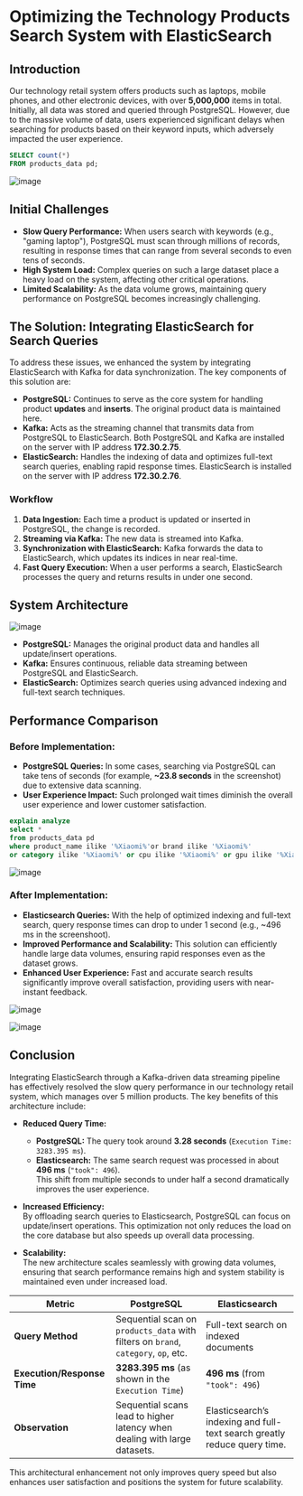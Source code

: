 # Optimizing the Technology Products Search System with ElasticSearch

## Introduction
Our technology retail system offers products such as laptops, mobile phones, and other electronic devices, with over **5,000,000** items in total. Initially, all data was stored and queried through PostgreSQL. However, due to the massive volume of data, users experienced significant delays when searching for products based on their keyword inputs, which adversely impacted the user experience.
```sql
SELECT count(*)
FROM products_data pd;
```
![image](https://github.com/user-attachments/assets/506f4da6-84f2-4e59-ba7a-db2cd01d0fbe)


## Initial Challenges
- **Slow Query Performance:** When users search with keywords (e.g., "gaming laptop"), PostgreSQL must scan through millions of records, resulting in response times that can range from several seconds to even tens of seconds.
- **High System Load:** Complex queries on such a large dataset place a heavy load on the system, affecting other critical operations.
- **Limited Scalability:** As the data volume grows, maintaining query performance on PostgreSQL becomes increasingly challenging.


## The Solution: Integrating ElasticSearch for Search Queries
To address these issues, we enhanced the system by integrating ElasticSearch with Kafka for data synchronization. The key components of this solution are:

- **PostgreSQL:** Continues to serve as the core system for handling product **updates** and **inserts**. The original product data is maintained here.
- **Kafka:** Acts as the streaming channel that transmits data from PostgreSQL to ElasticSearch. Both PostgreSQL and Kafka are installed on the server with IP address **172.30.2.75**.
- **ElasticSearch:** Handles the indexing of data and optimizes full-text search queries, enabling rapid response times. ElasticSearch is installed on the server with IP address **172.30.2.76**.

### Workflow
1. **Data Ingestion:** Each time a product is updated or inserted in PostgreSQL, the change is recorded.
2. **Streaming via Kafka:** The new data is streamed into Kafka.
3. **Synchronization with ElasticSearch:** Kafka forwards the data to ElasticSearch, which updates its indices in near real-time.
4. **Fast Query Execution:** When a user performs a search, ElasticSearch processes the query and returns results in under one second.

## System Architecture
![image](https://github.com/user-attachments/assets/f5f5eb8c-809e-4778-8b1d-708cd845b91b)


- **PostgreSQL:** Manages the original product data and handles all update/insert operations.
- **Kafka:** Ensures continuous, reliable data streaming between PostgreSQL and ElasticSearch.
- **ElasticSearch:** Optimizes search queries using advanced indexing and full-text search techniques.

## Performance Comparison
### Before Implementation:
- **PostgreSQL Queries:** In some cases, searching via PostgreSQL can take tens of seconds (for example, **~23.8 seconds** in the screenshot) due to extensive data scanning.
- **User Experience Impact:** Such prolonged wait times diminish the overall user experience and lower customer satisfaction.
```sql
explain analyze
select *
from products_data pd
where product_name ilike '%Xiaomi%'or brand ilike '%Xiaomi%' 
or category ilike '%Xiaomi%' or cpu ilike '%Xiaomi%' or gpu ilike '%Xiaomi%';
```
![image](https://github.com/user-attachments/assets/0d54d563-7495-44e3-bad7-20105c082261)

### After Implementation:
- **Elasticsearch Queries:** With the help of optimized indexing and full-text search, query response times can drop to under 1 second (e.g., ~496 ms in the screenshoot).
- **Improved Performance and Scalability:** This solution can efficiently handle large data volumes, ensuring rapid responses even as the dataset grows.
- **Enhanced User Experience:** Fast and accurate search results significantly improve overall satisfaction, providing users with near-instant feedback.


![image](https://github.com/user-attachments/assets/17d7a203-480f-4d00-b28a-2188984c8bd4)

![image](https://github.com/user-attachments/assets/916d45c5-42ea-4dc6-a860-c19a9c8c0fdc)

## Conclusion
Integrating ElasticSearch through a Kafka-driven data streaming pipeline has effectively resolved the slow query performance in our technology retail system, which manages over 5 million products. The key benefits of this architecture include:

- **Reduced Query Time:**  
  - **PostgreSQL:** The query took around **3.28 seconds** (`Execution Time: 3283.395 ms`).  
  - **Elasticsearch:** The same search request was processed in about **496 ms** (`"took": 496`).  
  This shift from multiple seconds to under half a second dramatically improves the user experience.

- **Increased Efficiency:**  
  By offloading search queries to Elasticsearch, PostgreSQL can focus on update/insert operations. This optimization not only reduces the load on the core database but also speeds up overall data processing.

- **Scalability:**  
  The new architecture scales seamlessly with growing data volumes, ensuring that search performance remains high and system stability is maintained even under increased load.


| **Metric**                  | **PostgreSQL**                                                                 | **Elasticsearch**                           |
|-----------------------------|-------------------------------------------------------------------------------------------|--------------------------------------------------------|
| **Query Method**            | Sequential scan on `products_data` with filters on `brand`, `category`, `op`, etc.       | Full-text search on indexed documents                 |
| **Execution/Response Time** | **3283.395 ms** (as shown in the `Execution Time`)                                       | **496 ms** (from `"took": 496`)                        |
| **Observation**             | Sequential scans lead to higher latency when dealing with large datasets.               | Elasticsearch’s indexing and full-text search greatly reduce query time. |

This architectural enhancement not only improves query speed but also enhances user satisfaction and positions the system for future scalability.
